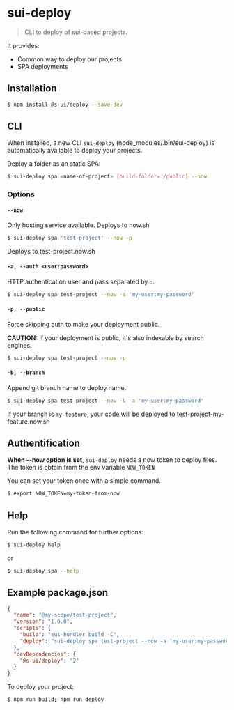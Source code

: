 # sui-deploy

> CLI to deploy of sui-based projects.

It provides:

* Common way to deploy our projects
* SPA deployments

## Installation

```sh
$ npm install @s-ui/deploy --save-dev
```

## CLI

When installed, a new CLI `sui-deploy` (node_modules/.bin/sui-deploy) is automatically available to deploy your projects.

Deploy a folder as an static SPA:

```sh
$ sui-deploy spa <name-of-project> [build-folder=./public] --now
```

### Options

#### `--now`

Only hosting service available. Deploys to now.sh

```sh
$ sui-deploy spa 'test-project' --now -p
```

Deploys to test-project.now.sh

#### `-a, --auth <user:password>`

HTTP authentication user and pass separated by `:`.

```sh
$ sui-deploy spa test-project --now -a 'my-user:my-password'
```

#### `-p, --public`

Force skipping auth to make your deployment public.

**CAUTION:** if your deployment is public, it's also indexable by search engines.

```sh
$ sui-deploy spa test-project --now -p
```

#### `-b, --branch`

Append git branch name to deploy name.

```sh
$ sui-deploy spa test-project --now -b -a 'my-user:my-password'
```

If your branch is `my-feature`, your code will be deployed to test-project-my-feature.now.sh

## Authentification

**When --now option is set**, `sui-deploy` needs a now token to deploy files. The token is obtain from the env variable `NOW_TOKEN`

You can set your token once with a simple command.

```sh
$ export NOW_TOKEN=my-token-from-now
```

## Help

Run the following command for further options:

```sh
$ sui-deploy help
```

or

```sh
$ sui-deploy spa --help
```

## Example package.json

```json
{
  "name": "@my-scope/test-project",
  "version": "1.0.0",
  "scripts": {
    "build": "sui-bundler build -C",
    "deploy": "sui-deploy spa test-project --now -a 'my-user:my-password'"
  },
  "devDependencies": {
    "@s-ui/deploy": "2"
  }
}
```

To deploy your project:

```sh
$ npm run build; npm run deploy
```
